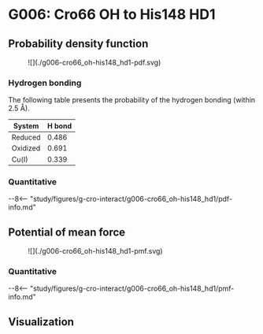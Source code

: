 # G006: Cro66 OH to His148 HD1

## Probability density function

<figure markdown>
![](./g006-cro66_oh-his148_hd1-pdf.svg)
</figure>

### Hydrogen bonding

The following table presents the probability of the hydrogen bonding (within 2.5 Å).

| System | H bond |
| ------ | ------ |
| Reduced | 0.486 |
| Oxidized | 0.691 |
| Cu(I) | 0.339 |

### Quantitative

--8<-- "study/figures/g-cro-interact/g006-cro66_oh-his148_hd1/pdf-info.md"

## Potential of mean force

<figure markdown>
![](./g006-cro66_oh-his148_hd1-pmf.svg)
</figure>

### Quantitative

--8<-- "study/figures/g-cro-interact/g006-cro66_oh-his148_hd1/pmf-info.md"

## Visualization

<div id="reduced-view" class="mol-container"></div>
<script>
document.addEventListener('DOMContentLoaded', (event) => {
    const viewer = molstar.Viewer.create('reduced-view', {
        layoutIsExpanded: false,
        layoutShowControls: false,
        layoutShowRemoteState: false,
        layoutShowSequence: true,
        layoutShowLog: false,
        layoutShowLeftPanel: false,
        viewportShowExpand: true,
        viewportShowSelectionMode: true,
        viewportShowAnimation: false,
        pdbProvider: 'rcsb',
    }).then(viewer => {
        // viewer.loadStructureFromUrl("/analysis/005-rogfp-glh-md/data/traj/frame_106403.pdb", "pdb");
        viewer.loadSnapshotFromUrl("/misc/002-molstar-states/reduced-example.molj", "molj");
    });
});
</script>
